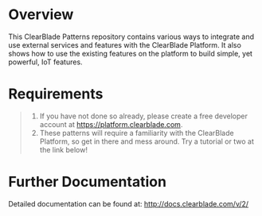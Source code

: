 # Overview


This ClearBlade Patterns repository contains various ways to integrate and use external services and features with the ClearBlade Platform. It also shows how to use the existing features on the platform to build simple, yet powerful, IoT features. 

# Requirements

>1. If you have not done so already, please create a free developer account at https://platform.clearblade.com. 
>2. These patterns will require a familiarity with the ClearBlade Platform, so get in there and mess around. Try a tutorial or two at the link below!

# Further Documentation

Detailed documentation can be found at:
http://docs.clearblade.com/v/2/
